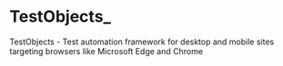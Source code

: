 # TestObjects_
TestObjects - Test automation framework for desktop and mobile sites targeting browsers like Microsoft Edge and Chrome
